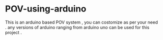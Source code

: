 # POV-using-arduino
This is an arduino based POV system , you can costomize as per your need .
any versions of arduino ranging from arduino uno can be used for this project .

